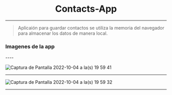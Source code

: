 <h1 align="center">Contacts-App</h1>

----

> Aplicaión para guardar contactos se utiliza la memoria del navegador para almacenar los datos
de manera local.

<h3>Imagenes de la app</h3>
----

![Captura de Pantalla 2022-10-04 a la(s) 19 59 41](https://user-images.githubusercontent.com/108855218/193952746-54dc1c6a-8160-4142-8385-354fc0f142b2.png)

----

![Captura de Pantalla 2022-10-04 a la(s) 19 59 32](https://user-images.githubusercontent.com/108855218/193952777-0543e21e-b7a0-42f8-a07b-f55a228f0923.png)

----

